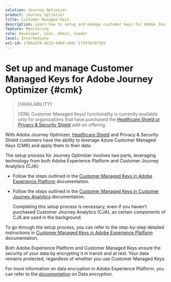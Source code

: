 ```yaml
---
solution: Journey Optimizer
product: journey optimizer
title: Customer Managed Keys
description: Learn how to setup and manage customer keys for Adobe Journey Optimizer.
feature: Monitoring
role: Developer, User, Admin, Leader
level: Intermediate
exl-id: 1f66a374-4222-44b9-a8dc-1759f6c07503
---
```

# Set up and manage Customer Managed Keys for Adobe Journey Optimizer {#cmk}

>[!AVAILABILITY]
>
>[!DNL Customer Managed Keys] functionality is currently available only for organizations that have purchased the [Healthcare Shield or Privacy & Security Shield](https://experienceleague.adobe.com/docs/events/customer-data-management-voices-recordings/governance/healthcare-shield.html) add-on offering.

With Adobe Journey Optimizer, [Healthcare Shield](https://www.adobe.com/trust/compliance/hipaa-ready.html) and Privacy & Security Shield customers have the ability to leverage Azure Customer Managed Keys (CMK) and apply them to their data.

The setup process for Journey Optimizer involves two parts, leveraging technology from both Adobe Experience Platform and Customer Journey Analytics (CJA):

* Follow the steps outlined in the [Customer Managed Keys in Adobe Experience Platform](https://experienceleague.adobe.com/docs/experience-platform/landing/governance-privacy-security/customer-managed-keys.html) documentation.

* Follow the steps outlined in the [Customer Managed Keys in Customer Journey Analytics](https://experienceleague.adobe.com/docs/analytics-platform/using/cja-privacy/cmk.html) documentation. 
    
    Completing this setup process is necessary, even if you haven't purchased Customer Journey Analytics (CJA), as certain components of CJA are used in the background.

To go through the setup process, you can refer to the step-by-step detailed instructions in [Customer Managed Keys in Adobe Experience Platform](https://experienceleague.adobe.com/docs/experience-platform/landing/governance-privacy-security/encryption.html) documentation.

Both Adobe Experience Platform and Customer Managed Keys ensure the security of your data by encrypting it in transit and at rest. Your data remains protected, regardless of whether you use Customer Managed Keys.

For more information on data encryption in Adobe Experience Platform, you can refer to the [documentation](https://experienceleague.adobe.com/docs/experience-platform/landing/governance-privacy-security/encryption.html) on Data encryption.
